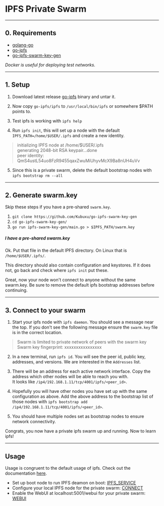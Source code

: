 # IPFS Private Swarm

----
## 0. Requirements

* [golang-go](https://golang.org/doc/)  
* [go-ipfs](https://github.com/ipfs/go-ipfs)    
* [go-ipfs-swarm-key-gen](https://github.com/Kubuxu/go-ipfs-swarm-key-gen)  
 

*Docker is useful for deploying test networks.*

----
## 1. Setup

1. Download latest release [go-ipfs](https://dist.ipfs.io/#go-ipfs) binary and untar it.  

2. Now copy ```go-ipfs/ipfs``` to ```/usr/local/bin/ipfs``` or somewhere $PATH points to.  

3. Test ipfs is working with ```ipfs help```  

4. Run ```ipfs init```, this will set up a node with the default ```IPFS_PATH=/home/$USER/.ipfs``` and create a new identity. 

> initializing IPFS node at /home/$USER/.ipfs  
generating 2048-bit RSA keypair...done  
peer identity: QmS4ustL54uo8FzR9455qaxZwuMiUhyvMcX9Ba8nUH4uVv  


5. Since this is a private swarm, delete the default bootstrap nodes with ```ipfs bootstrap rm --all```

 

----
## 2. Generate swarm.key

Skip these steps if you have a pre-shared ```swarm.key```.  

1. ```git clone https://github.com/Kubuxu/go-ipfs-swarm-key-gen```  
2. ```cd go-ipfs-swarm-key-gen/```  
3. ```go run ipfs-swarm-key-gen/main.go > $IPFS_PATH/swarm.key```  


##### I have a pre-shared swarm.key

Ok. Put that file in the default IPFS directory. On Linux that is ```/home/$USER/.ipfs/```.

This directory should also contain configuration and keystores. If it does not, go back and check where ```ipfs init``` put these.

Great, now your node won't connect to anyone without the same swarm.key. Be sure to remove the default ipfs bootstrap addresses before continuing. 


----
## 3. Connect to your swarm

1. Start your ipfs node with ```ipfs daemon```. You should see a message near the top. If you don't see the following message ensure the ```swarm.key``` file is in the correct location.

> Swarm is limited to private network of peers with the swarm key  
Swarm key fingerprint: xxxxxxxxxxxxxxxx

2. In a new terminal, run ```ipfs id```. You will see the peer id, public key, addresses, and versions. We are interested in the ```Addresses``` list.

3. There will be an address for each active network interface. Copy the address which other nodes will be able to reach you with.  
It looks like ```/ip4/192.168.1.11/tcp/4001/ipfs/<peer_id>```.

4. Hopefully you will have other nodes you have set up with the same configuration as above. Add the above address to the bootstrap list of those nodes with ```ipfs bootstrap add /ip4/192.168.1.11/tcp/4001/ipfs/<peer_id>```.

5. You should have multiple nodes set as bootstrap nodes to ensure network connectivity.

Congrats, you now have a private ipfs swarm up and running. Now to learn ipfs!

----
## Usage

Usage is congruent to the default usage of ipfs. Check out the documentation [here](https://ipfs.io/docs/). 

* Set up boot node to run IPFS deamon on boot: [IPFS_SERVICE](https://github.com/ahester57/ipfs-private-swarm/blob/master/IPFS_SERVICE.md)  
* Configure your local IPFS node for the private swarm: [CONNECT](https://github.com/ahester57/ipfs-private-swarm/blob/master/CONNECT.md)  
* Enable the WebUI at localhost:5001/webui for your private swarm: [WEBUI](https://github.com/ahester57/ipfs-private-swarm/blob/master/WEBUI.md)  



